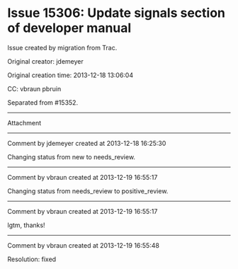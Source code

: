 # Issue 15306: Update signals section of developer manual

Issue created by migration from Trac.

Original creator: jdemeyer

Original creation time: 2013-12-18 13:06:04

CC:  vbraun pbruin

Separated from #15352.


---

Attachment


---

Comment by jdemeyer created at 2013-12-18 16:25:30

Changing status from new to needs_review.


---

Comment by vbraun created at 2013-12-19 16:55:17

Changing status from needs_review to positive_review.


---

Comment by vbraun created at 2013-12-19 16:55:17

lgtm, thanks!


---

Comment by vbraun created at 2013-12-19 16:55:48

Resolution: fixed
